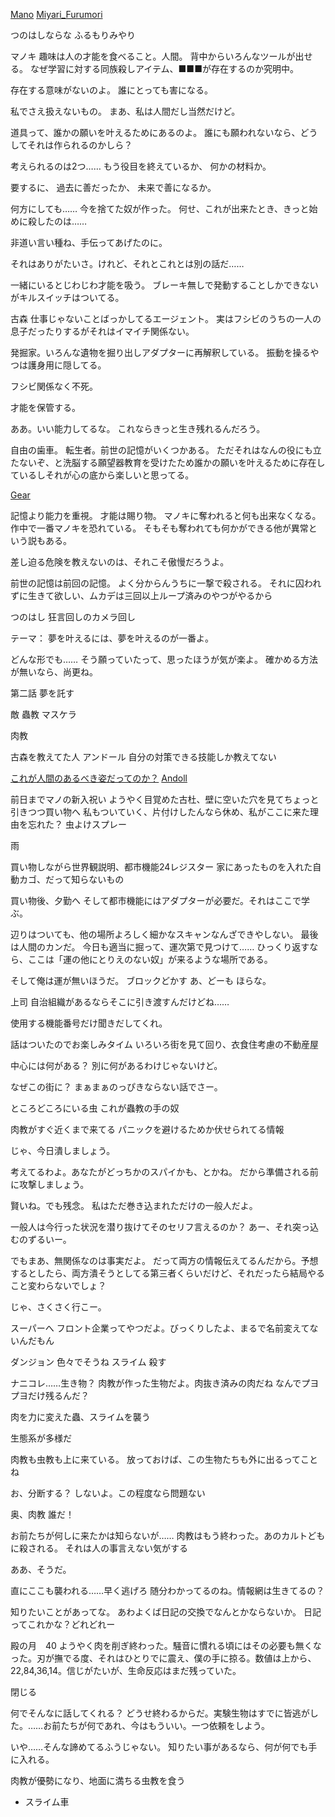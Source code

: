 [Mano](../../../Bar/Novel/Canareal/Manoki_Ogata.md)
[Miyari_Furumori](../../../Bar/Novel/Canareal/Miyari_Furumori.md)

つのはしならな
ふるもりみやり

マノキ
趣味は人の才能を食べること。人間。
背中からいろんなツールが出せる。
なぜ学習に対する同族殺しアイテム、■■■が存在するのか究明中。

存在する意味がないのよ。
誰にとっても害になる。

私でさえ扱えないもの。
まあ、私は人間だし当然だけど。

道具って、誰かの願いを叶えるためにあるのよ。
誰にも願われないなら、どうしてそれは作られるのかしら？

考えられるのは2つ……
もう役目を終えているか、
何かの材料か。

要するに、
過去に善だったか、
未来で善になるか。

何方にしても……
今を捨てた奴が作った。
何せ、これが出来たとき、きっと始めに殺したのは……


非道い言い種ね、手伝ってあげたのに。

それはありがたいさ。けれど、それとこれとは別の話だ……

一緒にいるとじわじわ才能を吸う。
ブレーキ無しで発動することしかできないがキルスイッチはついてる。


古森
仕事じゃないことばっかしてるエージェント。
実はフシビのうちの一人の息子だったりするがそれはイマイチ関係ない。

発掘家。いろんな遺物を掘り出しアダプターに再解釈している。
振動を操るやつは護身用に隠してる。

フシビ関係なく不死。

才能を保管する。


ああ。いい能力してるな。
これならきっと生き残れるんだろう。

自由の歯車。
転生者。前世の記憶がいくつかある。
ただそれはなんの役にも立たないぞ、と洗脳する願望器教育を受けたため誰かの願いを叶えるために存在しているしそれが心の底から楽しいと思ってる。

[Gear](../../../Bar/Novel/Topics/Gear.md)

記憶より能力を重視。
才能は賜り物。
マノキに奪われると何も出来なくなる。作中で一番マノキを恐れている。
そもそも奪われても何かができる他が異常という説もある。




差し迫る危険を教えないのは、それこそ傲慢だろうよ。


前世の記憶は前回の記憶。
よく分からんうちに一撃で殺される。
それに囚われずに生きて欲しい、ムカデは三回以上ループ済みのやつがやるから




つのはし
狂言回しのカメラ回し


テーマ：
夢を叶えるには、夢を叶えるのが一番よ。

どんな形でも……
そう願っていたって、思ったほうが気が楽よ。
確かめる方法が無いなら、尚更ね。

第二話
夢を託す



敵
蟲教
マスケラ


肉教


古森を教えてた人
アンドール
自分の対策できる技能しか教えてない

[これが人間のあるべき姿だってのか？](../../../Info/これが人間のあるべき姿だってのか？.md)
[Andoll](../../../Bar/Novel/Nacaria/Andoll.md)

前日までマノの新入祝い
ようやく目覚めた古杜、壁に空いた穴を見てちょっと引きつつ買い物へ
私もついていく、片付けしたんなら休め、私がここに来た理由を忘れた？
虫よけスプレー

雨

買い物しながら世界観説明、都市機能24レジスター
家にあったものを入れた自動カゴ、だって知らないもの

買い物後、夕勤へ
そして都市機能にはアダプターが必要だ。それはここで学ぶ。

辺りはついても、他の場所よろしく細かなスキャンなんざできやしない。
最後は人間のカンだ。
今日も適当に掘って、運次第で見つけて……
ひっくり返すなら、ここは「運の他にとりえのない奴」が来るような場所である。

そして俺は運が無いほうだ。
ブロックどかす
あ、どーも
ほらな。


上司
自治組織があるならそこに引き渡すんだけどね……

使用する機能番号だけ聞きだしてくれ。


話はついたのでお楽しみタイム
いろいろ街を見て回り、衣食住考慮の不動産屋

中心には何がある？
別に何があるわけじゃないけど。

なぜこの街に？
まぁまぁのっぴきならない話でさー。

ところどころにいる虫
これが蟲教の手の奴

肉教がすぐ近くまで来てる
パニックを避けるためか伏せられてる情報

じゃ、今日潰しましょう。

考えてるわよ。あなたがどっちかのスパイかも、とかね。
だから準備される前に攻撃しましょう。

賢いね。でも残念。
私はただ巻き込まれただけの一般人だよ。

一般人は今行った状況を潜り抜けてそのセリフ言えるのか？
あー、それ突っ込むのずるいー。

でもまあ、無関係なのは事実だよ。
だって両方の情報伝えてるんだから。予想するとしたら、両方潰そうとしてる第三者くらいだけど、それだったら結局やること変わらないでしょ？

じゃ、さくさく行こー。

スーパーへ
フロント企業ってやつだよ。びっくりしたよ、まるで名前変えてないんだもん

ダンジョン
色々でそうね
スライム
殺す

ナニコレ……生き物？
肉教が作った生物だよ。肉抜き済みの肉だね
なんでプヨプヨだけ残るんだ？

肉を力に変えた蟲、スライムを襲う

生態系が多様だ

肉教も虫教も上に来ている。
放っておけば、この生物たちも外に出るってことね

お、分断する？
しないよ。この程度なら問題ない



奥、肉教
誰だ！

お前たちが何しに来たかは知らないが……
肉教はもう終わった。あのカルトどもに殺される。
それは人の事言えない気がする



ああ、そうだ。







直にここも襲われる……早く逃げろ
随分わかってるのね。情報網は生きてるの？

知りたいことがあってな。
あわよくば日記の交換でなんとかならないか。
日記ってこれかな？どれどれー

殿の月　40
ようやく肉を削ぎ終わった。騒音に慣れる頃にはその必要も無くなった。刃が撫でる度、それはひとりでに震え、僕の手に掠る。数値は上から、22,84,36,14。信じがたいが、生命反応はまだ残っていた。

閉じる

何でそんなに話してくれる？
どうせ終わるからだ。実験生物はすでに皆逃がした。……お前たちが何であれ、今はもういい。一つ依頼をしよう。

いや……そんな諦めてるふうじゃない。
知りたい事があるなら、何が何でも手に入れる。





肉教が優勢になり、地面に満ちる虫教を食う

- スライム車

